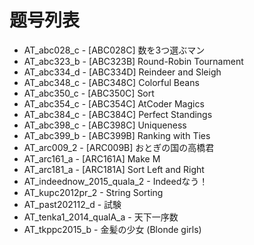 # 题号列表

- AT_abc028_c - [ABC028C] 数を3つ選ぶマン
- AT_abc323_b - [ABC323B] Round-Robin Tournament
- AT_abc334_d - [ABC334D] Reindeer and Sleigh
- AT_abc348_c - [ABC348C] Colorful Beans
- AT_abc350_c - [ABC350C] Sort
- AT_abc354_c - [ABC354C] AtCoder Magics
- AT_abc384_c - [ABC384C] Perfect Standings
- AT_abc398_c - [ABC398C] Uniqueness
- AT_abc399_b - [ABC399B] Ranking with Ties
- AT_arc009_2 - [ARC009B] おとぎの国の高橋君
- AT_arc161_a - [ARC161A] Make M
- AT_arc181_a - [ARC181A] Sort Left and Right
- AT_indeednow_2015_quala_2 - Indeedなう！
- AT_kupc2012pr_2 - String Sorting
- AT_past202112_d - 試験
- AT_tenka1_2014_qualA_a - 天下一序数
- AT_tkppc2015_b - 金髪の少女 (Blonde girls)
